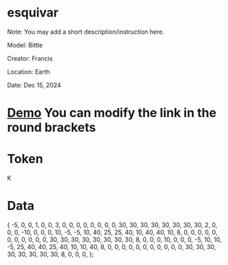 # esquivar
Note: You may add a short description/instruction here.

Model: Bittle

Creator: Francis

Location: Earth

Date: Dec 15, 2024

# [Demo](www.youtube.com) You can modify the link in the round brackets

# Token
K

# Data
{
  -5,   0,   0,   1,
   0,   0,   3,
   0,   0,   0,   0,   0,   0,   0,   0,  30,  30,  30,  30,  30,  30,  30,  30,   2,   0,   0,   0,
 -10,   0,   0,   0,  10,  -5,  -5,  10,  40,  25,  25,  40,  10,  40,  40,  10,   8,   0,   0,   0,
   0,   0,   0,   0,   0,   0,   0,   0,  30,  30,  30,  30,  30,  30,  30,  30,   8,   0,   0,   0,
  10,   0,   0,   0,  -5,  10,  10,  -5,  25,  40,  40,  25,  40,  10,  10,  40,   8,   0,   0,   0,
   0,   0,   0,   0,   0,   0,   0,   0,  30,  30,  30,  30,  30,  30,  30,  30,   8,   0,   0,   0,
};